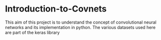 # Introduction-to-Covnets
This aim of this project is to understand the concept of convolutional neural networks and its implementation in python. The various datasets used here are part of the keras library 
